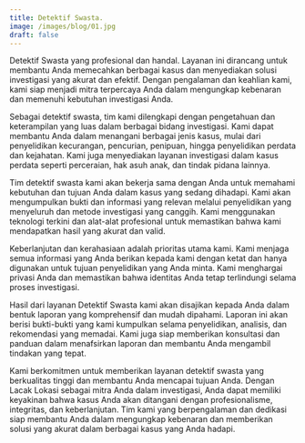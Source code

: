```yaml
---
title: Detektif Swasta.
image: /images/blog/01.jpg
draft: false
---
```


Detektif Swasta yang profesional dan handal. Layanan ini dirancang untuk membantu Anda memecahkan berbagai kasus dan menyediakan solusi investigasi yang akurat dan efektif. Dengan pengalaman dan keahlian kami, kami siap menjadi mitra terpercaya Anda dalam mengungkap kebenaran dan memenuhi kebutuhan investigasi Anda.

Sebagai detektif swasta, tim kami dilengkapi dengan pengetahuan dan keterampilan yang luas dalam berbagai bidang investigasi. Kami dapat membantu Anda dalam menangani berbagai jenis kasus, mulai dari penyelidikan kecurangan, pencurian, penipuan, hingga penyelidikan perdata dan kejahatan. Kami juga menyediakan layanan investigasi dalam kasus perdata seperti perceraian, hak asuh anak, dan tindak pidana lainnya.

Tim detektif swasta kami akan bekerja sama dengan Anda untuk memahami kebutuhan dan tujuan Anda dalam kasus yang sedang dihadapi. Kami akan mengumpulkan bukti dan informasi yang relevan melalui penyelidikan yang menyeluruh dan metode investigasi yang canggih. Kami menggunakan teknologi terkini dan alat-alat profesional untuk memastikan bahwa kami mendapatkan hasil yang akurat dan valid.

Keberlanjutan dan kerahasiaan adalah prioritas utama kami. Kami menjaga semua informasi yang Anda berikan kepada kami dengan ketat dan hanya digunakan untuk tujuan penyelidikan yang Anda minta. Kami menghargai privasi Anda dan memastikan bahwa identitas Anda tetap terlindungi selama proses investigasi.

Hasil dari layanan Detektif Swasta kami akan disajikan kepada Anda dalam bentuk laporan yang komprehensif dan mudah dipahami. Laporan ini akan berisi bukti-bukti yang kami kumpulkan selama penyelidikan, analisis, dan rekomendasi yang memadai. Kami juga siap memberikan konsultasi dan panduan dalam menafsirkan laporan dan membantu Anda mengambil tindakan yang tepat.

Kami berkomitmen untuk memberikan layanan detektif swasta yang berkualitas tinggi dan membantu Anda mencapai tujuan Anda. Dengan Lacak Lokasi sebagai mitra Anda dalam investigasi, Anda dapat memiliki keyakinan bahwa kasus Anda akan ditangani dengan profesionalisme, integritas, dan keberlanjutan. Tim kami yang berpengalaman dan dedikasi siap membantu Anda dalam mengungkap kebenaran dan memberikan solusi yang akurat dalam berbagai kasus yang Anda hadapi.